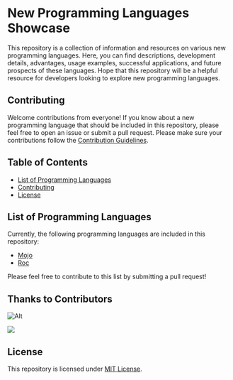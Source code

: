 # New Programming Languages Showcase

This repository is a collection of information and resources on various new programming languages. Here, you can find descriptions, development details, advantages, usage examples, successful applications, and future prospects of these languages. Hope that this repository will be a helpful resource for developers looking to explore new programming languages.


## Contributing

Welcome contributions from everyone! If you know about a new programming language that should be included in this repository, please feel free to open an issue or submit a pull request. Please make sure your contributions follow the [Contribution Guidelines](https://github.com/multikitty/New-Programming-Languages-Showcase/blob/master/CONTRIBUTING.md).


## Table of Contents
- [List of Programming Languages](#list-of-programming-languages)
- [Contributing](#contributing)
- [License](#license)


## List of Programming Languages

Currently, the following programming languages are included in this repository:

- [Mojo](https://github.com/multikitty/New-Programming-Languages-Showcase/blob/main/Mojo%20Programming%20Language.md)
- [Roc](https://github.com/multikitty/New-Programming-Languages-Showcase/blob/main/Roc%20Programming%20Language.md)

Please feel free to contribute to this list by submitting a pull request!


## Thanks to Contributors

![Alt](https://repobeats.axiom.co/api/embed/ec25841d67de318634b1337eb7962c1f300ac5d5.svg "Repobeats analytics image")

<a href="https://github.com/multikitty/New-Programming-Languages-Showcase/graphs/contributors">
  <img src="https://contrib.rocks/image?repo=multikitty/New-Programming-Languages-Showcase" />
</a>


## License

This repository is licensed under [MIT License](https://github.com/multikitty/New-Programming-Languages-Showcase/blob/master/LICENSE).
